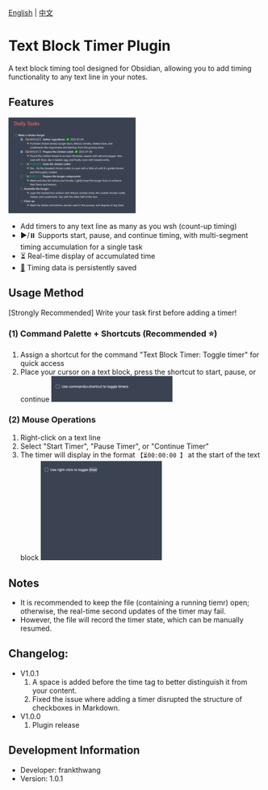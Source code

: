 [English](README.md) | [中文](README.zh.md)

# Text Block Timer Plugin

A text block timing tool designed for Obsidian, allowing you to add timing functionality to any text line in your notes.

## Features

   <img src="https://github.com/wth461694678/text-block-timer/blob/main/demo.gif" width="50%" alt="">

- Add timers to any text line as many as you wsh (count-up timing)
- ▶️/⏸️ Supports start, pause, and continue timing, with multi-segment timing accumulation for a single task
- ⏳ Real-time display of accumulated time
- [💾](https://www.emojiall.com/zh-hans/emoji/%F0%9F%92%BE) Timing data is persistently saved

## Usage Method

[Strongly Recommended] Write your task first before adding a timer!

### (1) Command Palette + Shortcuts (Recommended ⭐️)

1. Assign a shortcut for the command "Text Block Timer: Toggle timer" for quick access
2. Place your cursor on a text block, press the shortcut to start, pause, or continue
   <img src="https://github.com/wth461694678/text-block-timer/blob/main/command_shortcut.gif" width="50%" alt="">

### (2) Mouse Operations

1. Right-click on a text line
2. Select "Start Timer", "Pause Timer", or "Continue Timer"
3. The timer will display in the format `【⏳00:00:00 】` at the start of the text block
   <img src="https://github.com/wth461694678/text-block-timer/blob/main/right_click.gif" width="50%" alt="">

## Notes

- It is recommended to keep the file (containing a running tiemr) open; otherwise, the real-time second updates of the timer may fail.
- However, the file will record the timer state, which can be manually resumed.

## Changelog:
- V1.0.1
   1. A space is added before the time tag to better distinguish it from your content.
   2. Fixed the issue where adding a timer disrupted the structure of checkboxes in Markdown.
- V1.0.0
   1. Plugin release

## Development Information

- Developer: frankthwang
- Version: 1.0.1
